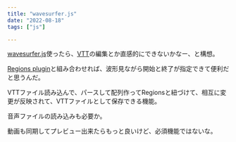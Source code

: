 ```yaml
---
title: "wavesurfer.js"
date: "2022-08-18"
tags: ["js"]

---
```


[wavesurfer.js](https://wavesurfer-js.org/)使ったら、[VTT](https://developer.mozilla.org/ja/docs/Web/API/WebVTT_API)の編集とか直感的にできないかなー、と構想。

[Regions plugin](https://wavesurfer-js.org/plugins/regions.html)と組み合わせれば、波形見ながら開始と終了が指定できて便利だと思うんだ。

VTTファイル読み込んで、パースして配列作ってRegionsと紐づけて、相互に変更が反映されて、VTTファイルとして保存できる機能。

音声ファイルの読み込みも必要か。

動画も同期してプレビュー出来たらもっと良いけど、必須機能ではないな。

